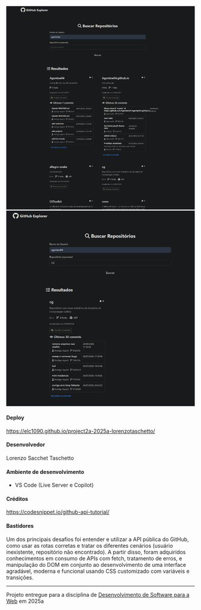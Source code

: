 <img src="1.jpg" alt="Screenshot do projeto" title="Screenshot do projeto">
<img src="2.jpg" alt="Screenshot do projeto" title="Screenshot do projeto">


 #### Deploy
 
 https://elc1090.github.io/project2a-2025a-lorenzotaschetto/ 
 
 #### Desenvolvedor 
 Lorenzo Sacchet Taschetto
 
 #### Ambiente de desenvolvimento
 
 - VS Code (Live Server e Copilot)
 
 #### Créditos
 
 https://codesnippet.io/github-api-tutorial/
 
 #### Bastidores
  
 Um dos principais desafios foi entender e utilizar a API pública do GitHub, como usar as rotas corretas e tratar os diferentes cenários (usuário inexistente, repositório não encontrado). A partir disso, foram adquiridos conhecimentos em consumo de APIs com fetch, 
 tratamento de erros, e manipulação do DOM em conjunto ao desenvolvimento de uma interface agradável, moderna e funcional usando CSS customizado com variáveis e transições.
  
 ---
 Projeto entregue para a disciplina de [Desenvolvimento de Software para a Web](http://github.com/andreainfufsm/elc1090-2025a) em 2025a
